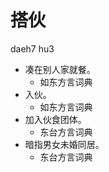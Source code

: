 



# 搭伙
daeh7 hu3
+ 凑在别人家就餐。
  * 如东方言词典
+ 入伙。
  * 如东方言词典
+ 加入伙食团体。
  * 东台方言词典
+ 暗指男女未婚同居。
  * 东台方言词典
